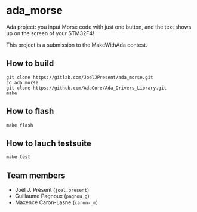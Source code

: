# ada_morse

Ada project: you input Morse code with just one button, and the text shows up on the screen of your STM32F4!

This project is a submission to the MakeWithAda contest.

## How to build

``` shell
git clone https://gitlab.com/JoelJPresent/ada_morse.git
cd ada_morse
git clone https://github.com/AdaCore/Ada_Drivers_Library.git
make
```

## How to flash

``` shell
make flash
```

## How to lauch testsuite

``` shell
make test
```

## Team members

- Joël J. Présent (`joel.present`)
- Guillaume Pagnoux (`pagnou_g`)
- Maxence Caron-Lasne (`caron-_m`)
